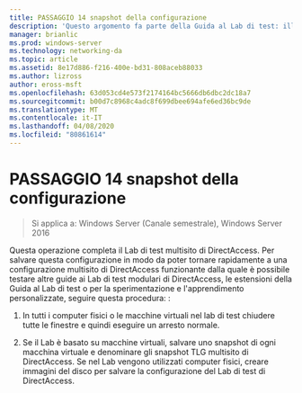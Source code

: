 ```yaml
---
title: PASSAGGIO 14 snapshot della configurazione
description: 'Questo argomento fa parte della Guida al Lab di test: illustra una distribuzione multisito di DirectAccess per Windows Server 2016'
manager: brianlic
ms.prod: windows-server
ms.technology: networking-da
ms.topic: article
ms.assetid: 8e17d886-f216-400e-bd31-808aceb88033
ms.author: lizross
author: eross-msft
ms.openlocfilehash: 63d053cd4e573f2174164bc5666db6dbc2dc18a7
ms.sourcegitcommit: b00d7c8968c4adc8f699dbee694afe6ed36bc9de
ms.translationtype: MT
ms.contentlocale: it-IT
ms.lasthandoff: 04/08/2020
ms.locfileid: "80861614"
---
```

# <a name="step-14-snapshot-the-configuration"></a>PASSAGGIO 14 snapshot della configurazione

>Si applica a: Windows Server (Canale semestrale), Windows Server 2016

Questa operazione completa il Lab di test multisito di DirectAccess. Per salvare questa configurazione in modo da poter tornare rapidamente a una configurazione multisito di DirectAccess funzionante dalla quale è possibile testare altre guide ai Lab di test modulari di DirectAccess, le estensioni della Guida al Lab di test o per la sperimentazione e l'apprendimento personalizzate, seguire questa procedura: :  
  
1.  In tutti i computer fisici o le macchine virtuali nel lab di test chiudere tutte le finestre e quindi eseguire un arresto normale.  
  
2.  Se il Lab è basato su macchine virtuali, salvare uno snapshot di ogni macchina virtuale e denominare gli snapshot TLG multisito di DirectAccess. Se nel Lab vengono utilizzati computer fisici, creare immagini del disco per salvare la configurazione del Lab di test di DirectAccess.  
  



